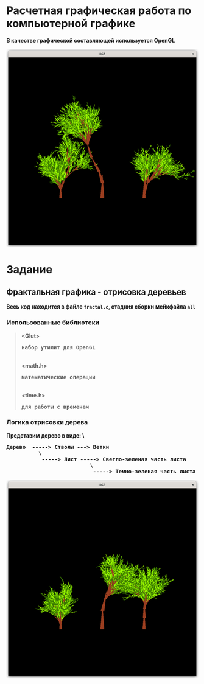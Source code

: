 # Расчетная графическая работа по компьютерной графике
<strong>В качестве графической составляющей используется OpenGL<strong>


![RGZ](examples/Ex1.png)

# Задание

## Фрактальная графика - отрисовка деревьев

Весь код находится в файле `fractal.c`, стадния сборки мейкфайла `all`

### Использованные библиотеки
>\<Glut> <pre>набор утилит для OpenGL</pre> \
><math.h> <pre>математические операции</pre> \
><time.h> <pre>для работы с временем</pre>

### Логика отрисовки дерева
Представим дерево в виде: \
<pre>
Дерево  -----> Стволы ---> Ветки
          \
           -----> Лист -----> Светло-зеленая часть листа
                          \
                           -----> Темно-зеленая часть листа
</pre>
![RGZ](examples/Ex2.png)
